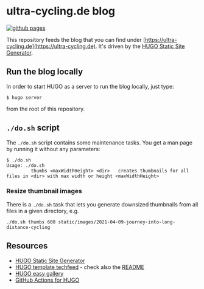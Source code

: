 # ultra-cycling.de blog

[![github pages](https://github.com/ultra-cycling/blog/actions/workflows/gh-pages.yml/badge.svg)](https://github.com/ultra-cycling/blog/actions/workflows/gh-pages.yml)

This repository feeds the blog that you can find under [https://ultra-cycling.de](https://ultra-cycling.de). It's driven by the [HUGO Static Site Generator](https://gohugo.io/).

## Run the blog locally

In order to start HUGO as a server to run the blog locally, just type:

```shell
$ hugo server
```

from the root of this repository.

## `./do.sh` script

The `./do.sh` script contains some maintenance tasks. You get a man page by running it without any parameters:

```text
$ ./do.sh
Usage: ./do.sh
         thumbs <maxWidthHeight> <dir>   creates thumbnails for all files in <dir> with max width or height <maxWidthHeight>
```

### Resize thumbnail images

There is a `./do.sh` task that lets you generate downsized thumbnails from all files in a given directory, e.g.

```shell
./do.sh thumbs 600 static/images/2021-04-09-journey-into-long-distance-cycling
```

## Resources

* [HUGO Static Site Generator](https://gohugo.io/)
* [HUGO template techfeed](https://docs.gethugothemes.com/techfeed) - check also the [README](themes/techfeed-hugo/README.md)
* [HUGO easy gallery](https://github.com/liwenyip/hugo-easy-gallery)
* [GitHub Actions for HUGO](https://ruddra.com/hugo-deploy-static-page-using-github-actions/)
